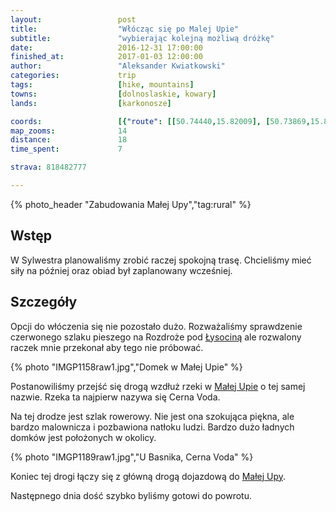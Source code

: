 ```yaml
---
layout:                 post
title:                  "Włócząc się po Malej Upie"
subtitle:               "wybierając kolejną możliwą dróżkę"
date:                   2016-12-31 17:00:00
finished_at:            2017-01-03 12:00:00
author:                 "Aleksander Kwiatkowski"
categories:             trip
tags:                   [hike, mountains]
towns:                  [dolnoslaskie, kowary]
lands:                  [karkonosze]

coords:                 [{"route": [[50.74440,15.82009], [50.73869,15.81885], [50.73389,15.81039], [50.72924,15.80735]], "type": "hike"}]
map_zooms:              14
distance:               18
time_spent:             7

strava: 818482777

---
```


[wiki-mala-upa]: https://pl.wikipedia.org/wiki/Mal%C3%A1_%C3%9Apa
[wiki-lysocina]: https://pl.wikipedia.org/wiki/%C5%81ysocina

{% photo_header "Zabudowania Małej Upy","tag:rural" %}

Wstęp
-----

W Sylwestra planowaliśmy zrobić raczej spokojną trasę. Chcieliśmy mieć siły
na później oraz obiad był zaplanowany wcześniej.

Szczegóły
---------

Opcji do włóczenia się nie pozostało dużo. Rozważaliśmy sprawdzenie czerwonego
szlaku pieszego na Rozdroże pod [Łysociną][wiki-lysocina] ale rozwalony
raczek mnie przekonał aby tego nie próbować.

{% photo "IMGP1158raw1.jpg","Domek w Małej Upie" %}


Postanowiliśmy przejść się drogą wzdłuż rzeki w [Małej Upie][wiki-mala-upa] o tej
samej nazwie. Rzeka ta najpierw nazywa się Cerna Voda.

Na tej drodze jest szlak rowerowy. Nie jest ona szokująca piękna, ale bardzo
malownicza i pozbawiona natłoku ludzi. Bardzo dużo ładnych domków jest położonych
w okolicy.

{% photo "IMGP1189raw1.jpg","U Basnika, Cerna Voda" %}

Koniec tej drogi łączy się z główną drogą dojazdową
do [Małej Upy][wiki-mala-upa].

Następnego dnia dość szybko byliśmy gotowi do powrotu.

